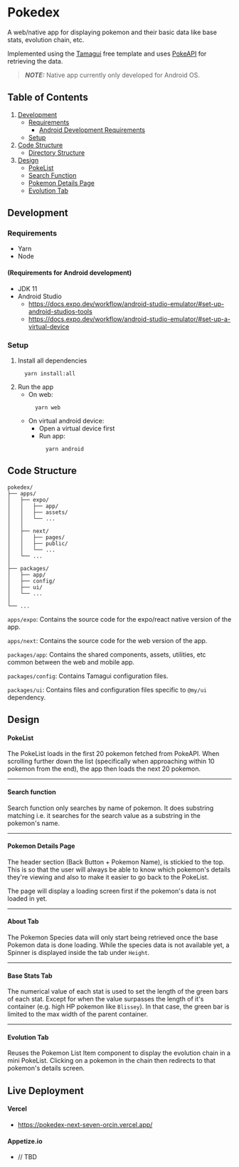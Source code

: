 # Pokedex

A web/native app for displaying pokemon and their basic data like base stats, evolution chain, etc.

Implemented using the [Tamagui](https://tamagui.dev/) free template and uses [PokeAPI](https://pokeapi.co/docs/v2) for retrieving the data.

> **_NOTE:_** Native app currently only developed for Android OS.

## Table of Contents

1. [Development](#development)
   - [Requirements](#requirements)
     - [Android Development Requirements](#android-development-requirements)
   - [Setup](#setup)
1. [Code Structure](#code-structure)
   - [Directory Structure](#directory-structure)
1. [Design](#design)
   - [PokeList](#pokelist)
   - [Search Function](#search-function)
   - [Pokemon Details Page](#pokemon-details-page)
   - [Evolution Tab](#evolution-tab)

## Development

### Requirements

- Yarn
- Node

#### (Requirements for Android development)

- JDK 11
- Android Studio
  - https://docs.expo.dev/workflow/android-studio-emulator/#set-up-android-studios-tools
  - https://docs.expo.dev/workflow/android-studio-emulator/#set-up-a-virtual-device

### Setup

1. Install all dependencies
   ```
     yarn install:all
   ```
2. Run the app
   - On web:
     ```
       yarn web
     ```
   - On virtual android device:
     - Open a virtual device first
     - Run app:
       ```
         yarn android
       ```

## Code Structure

```
pokedex/
├── apps/
│   ├── expo/
│   │   ├── app/
│   │   ├── assets/
│   │   └── ...
│   │
│   ├── next/
│   │   ├── pages/
│   │   ├── public/
│   │   └── ...
│   └── ...
│
├── packages/
│   ├── app/
│   ├── config/
│   ├── ui/
│   └── ...
│
└── ...
```

`apps/expo`: Contains the source code for the expo/react native version of the app.

`apps/next`: Contains the source code for the web version of the app.

`packages/app`: Contains the shared components, assets, utilities, etc common between the web and mobile app.

`packages/config`: Contains Tamagui configuration files.

`packages/ui`: Contains files and configuration files specific to `@my/ui` dependency.

## Design

#### PokeList

The PokeList loads in the first 20 pokemon fetched from PokeAPI.
When scrolling further down the list (specifically when approaching within 10 pokemon from the end), the app then loads the next 20 pokemon.

---

#### Search function

Search function only searches by name of pokemon.
It does substring matching i.e. it searches for the search value as a substring in the pokemon's name.

---

#### Pokemon Details Page

The header section (Back Button + Pokemon Name), is stickied to the top. This is so that the user will always be able to know which pokemon's details they're viewing and also to make it easier to go back to the PokeList.

The page will display a loading screen first if the pokemon's data is not loaded in yet.

---

#### About Tab

The Pokemon Species data will only start being retrieved once the base Pokemon data is done loading.
While the species data is not available yet, a Spinner is displayed inside the tab under `Height`.

---

#### Base Stats Tab

The numerical value of each stat is used to set the length of the green bars of each stat.
Except for when the value surpasses the length of it's container (e.g. high HP pokemon like `Blissey`). In that case, the green bar is limited to the max width of the parent container.

---

#### Evolution Tab

Reuses the Pokemon List Item component to display the evolution chain in a mini PokeList.
Clicking on a pokemon in the chain then redirects to that pokemon's details screen.

## Live Deployment

#### Vercel

- https://pokedex-next-seven-orcin.vercel.app/

#### Appetize.io

- // TBD
